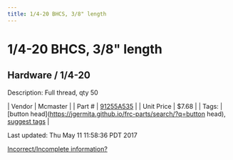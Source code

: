 ```yaml
---
title: 1/4-20 BHCS, 3/8" length
---
```


# 1/4-20 BHCS, 3/8" length
## Hardware / 1/4-20
Description: 	Full thread, qty 50 

| Vendor | Mcmaster | 
| Part # | [91255A535](https://www.mcmaster.com/#91255A535) | 
| Unit Price | $7.68 | 
| Tags: | [button head](https://jgermita.github.io/frc-parts/search/?q=button head), [suggest tags](https://docs.google.com/forms/d/e/1FAIpQLSeWyY8v3RgOty-MyWmh9U0iivNYN_molChYyS-0U-o-kOAv_g/viewform) | 

Last updated: Thu May 11 11:58:36 PDT 2017

 [Incorrect/Incomplete information?](https://docs.google.com/forms/d/e/1FAIpQLSeWyY8v3RgOty-MyWmh9U0iivNYN_molChYyS-0U-o-kOAv_g/viewform)